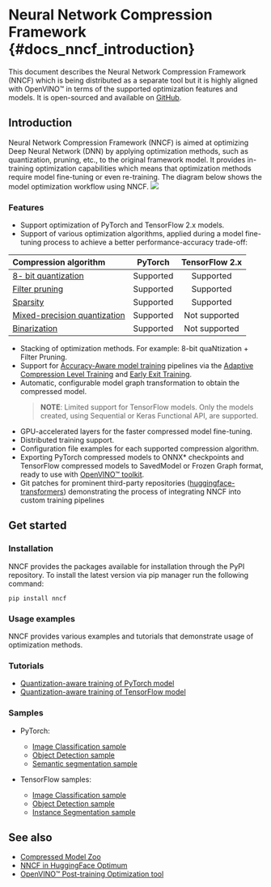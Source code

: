 # Neural Network Compression Framework {#docs_nncf_introduction}
This document describes the Neural Network Compression Framework (NNCF) which is being distributed as a separate tool but it is highly aligned with OpenVINO&trade; in terms of the supported optimization features and models. It is open-sourced and available on [GitHub](https://github.com/openvinotoolkit/nncf).

## Introduction
 Neural Network Compression Framework (NNCF) is aimed at optimizing Deep Neural Network (DNN) by applying optimization methods, such as quantization, pruning, etc., to the original framework model. It provides in-training optimization capabilities which means that optimization methods require model fine-tuning or even re-training. The diagram below shows the model optimization workflow using NNCF.
 ![](../img/nncf_workflow.png)

 ### Features
 - Support optimization of PyTorch and TensorFlow 2.x models.
 - Support of various optimization algorithms, applied during a model fine-tuning process to achieve a better performance-accuracy trade-off:
  
  |Compression algorithm|PyTorch|TensorFlow 2.x|
  | :--- | :---: | :---: |
  |[8- bit quantization](https://github.com/openvinotoolkit/nncf/blob/develop/docs/compression_algorithms/Quantization.md) | Supported | Supported |
  |[Filter pruning](https://github.com/openvinotoolkit/nncf/blob/develop/docs/compression_algorithms/Pruning.md) | Supported | Supported |
  |[Sparsity](https://github.com/openvinotoolkit/nncf/blob/develop/docs/compression_algorithms/Sparsity.md) | Supported | Supported |
  |[Mixed-precision quantization](https://github.com/openvinotoolkit/nncf/blob/develop/docs/compression_algorithms/Quantization.md#mixed_precision_quantization) | Supported | Not supported |
  |[Binarization](https://github.com/openvinotoolkit/nncf/blob/develop/docs/compression_algorithms/Binarization.md) | Supported | Not supported |
  
 

- Stacking of optimization methods. For example: 8-bit quaNtization + Filter Pruning.
- Support for [Accuracy-Aware model training](https://github.com/openvinotoolkit/nncf/blob/develop/docs/Usage.md#accuracy-aware-model-training) pipelines via the [Adaptive Compression Level Training](https://github.com/openvinotoolkit/nncf/tree/develop/docs/accuracy_aware_model_training/AdaptiveCompressionLevelTraining.md) and [Early Exit Training](https://github.com/openvinotoolkit/nncf/tree/develop/docs/accuracy_aware_model_training/EarlyExitTrainig.md).
- Automatic, configurable model graph transformation to obtain the compressed model.
  > **NOTE**: Limited support for TensorFlow models. Only the models created, using Sequential or Keras Functional API, are supported.
- GPU-accelerated layers for the faster compressed model fine-tuning.
- Distributed training support.
- Configuration file examples for each supported compression algorithm.
- Exporting PyTorch compressed models to ONNX\* checkpoints and TensorFlow compressed models to SavedModel or Frozen Graph format, ready to use with [OpenVINO&trade; toolkit](https://github.com/openvinotoolkit/).
- Git patches for prominent third-party repositories ([huggingface-transformers](https://github.com/huggingface/transformers)) demonstrating the process of integrating NNCF into custom training pipelines

## Get started
### Installation
NNCF provides the packages available for installation through the PyPI repository. To install the latest version via pip manager run the following command:
```
pip install nncf
```

### Usage examples
NNCF provides various examples and tutorials that demonstrate usage of optimization methods.

### Tutorials
- [Quantization-aware training of PyTorch model](https://github.com/openvinotoolkit/openvino_notebooks/tree/main/notebooks/302-pytorch-quantization-aware-training)
- [Quantization-aware training of TensorFlow model](https://github.com/openvinotoolkit/openvino_notebooks/tree/main/notebooks/305-tensorflow-quantization-aware-training)

### Samples
- PyTorch: 
  - [Image Classification sample](https://github.com/openvinotoolkit/nncf/blob/develop/examples/torch/classification/README.md)
  - [Object Detection sample](https://github.com/openvinotoolkit/nncf/blob/develop/examples/torch/object_detection/README.md)
  - [Semantic segmentation sample](https://github.com/openvinotoolkit/nncf/blob/develop/examples/torch/semantic_segmentation/README.md)

- TensorFlow samples:
  - [Image Classification sample](https://github.com/openvinotoolkit/nncf/blob/develop/examples/tensorflow/classification/README.md)
  - [Object Detection sample](https://github.com/openvinotoolkit/nncf/blob/develop/examples/tensorflow/object_detection/README.md)
  - [Instance Segmentation sample](https://github.com/openvinotoolkit/nncf/blob/develop/examples/tensorflow/segmentation/README.md)


## See also
- [Compressed Model Zoo](https://github.com/openvinotoolkit/nncf#nncf-compressed-model-zoo)
- [NNCF in HuggingFace Optimum](https://github.com/dkurt/optimum-openvino)
- [OpenVINO&trade; Post-training Optimization tool](../../tools/pot/README.md)

